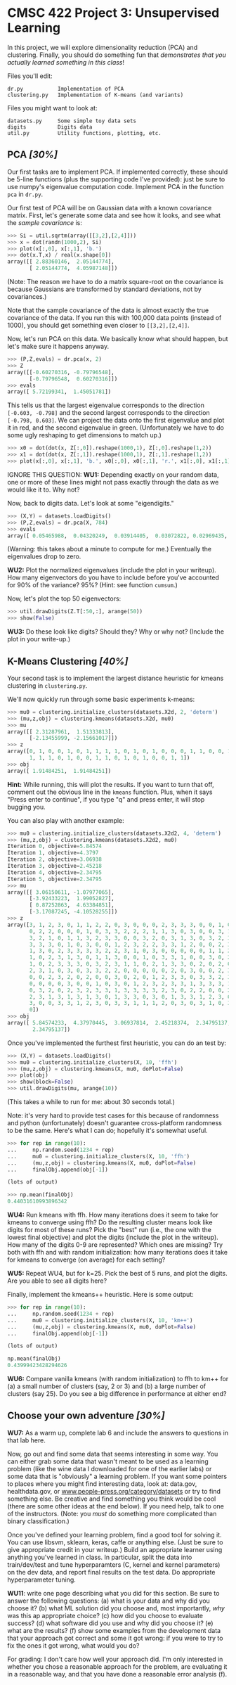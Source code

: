# CMSC 422 Project 3: Unsupervised Learning

In this project, we will explore dimensionality reduction (PCA) and
clustering. Finally, you should do something fun that *demonstrates
that you actually learned something in this class*!

Files you'll edit:

    dr.py           Implementation of PCA
    clustering.py   Implementation of K-means (and variants)

Files you might want to look at:

    datasets.py     Some simple toy data sets
    digits          Digits data
    util.py         Utility functions, plotting, etc.

## PCA *[30%]*

Our first tasks are to implement PCA.  If implemented correctly, these
should be 5-line functions (plus the supporting code I've provided):
just be sure to use numpy's eigenvalue computation code.  Implement
PCA in the function `pca` in `dr.py`.

Our first test of PCA will be on Gaussian data with a known covariance
matrix.  First, let's generate some data and see how it looks, and see
what the *sample covariance* is:

```python
>>> Si = util.sqrtm(array([[3,2],[2,4]]))
>>> x = dot(randn(1000,2), Si)
>>> plot(x[:,0], x[:,1], 'b.')
>>> dot(x.T,x) / real(x.shape[0])
array([[ 2.88360146,  2.05144774],
       [ 2.05144774,  4.05987148]])
```

(Note: The reason we have to do a matrix square-root on the covariance
is because Gaussians are transformed by standard deviations, not by
covariances.)

Note that the sample covariance of the data is almost exactly the true
covariance of the data.  If you run this with 100,000 data points
(instead of 1000), you should get something even closer to
`[[3,2],[2,4]]`.

Now, let's run PCA on this data.  We basically know what should
happen, but let's make sure it happens anyway.

```python
>>> (P,Z,evals) = dr.pca(x, 2)
>>> Z
array([[-0.60270316, -0.79796548],
       [-0.79796548,  0.60270316]])
>>> evals
array([ 5.72199341,  1.45051781])
```

This tells us that the largest eigenvalue corresponds to the
direction `[-0.603, -0.798]` and the second largest corresponds to
the direction `[-0.798, 0.603]`.  We can project the data onto
the first eigenvalue and plot it in red, and the second eigenvalue in
green.  (Unfortunately we have to do some ugly reshaping to get
dimensions to match up.)

```python
>>> x0 = dot(dot(x, Z[:,0]).reshape(1000,1), Z[:,0].reshape(1,2))
>>> x1 = dot(dot(x, Z[:,1]).reshape(1000,1), Z[:,1].reshape(1,2))
>>> plot(x[:,0], x[:,1], 'b.', x0[:,0], x0[:,1], 'r.', x1[:,0], x1[:,1], 'g.')
```

IGNORE THIS QUESTION: **WU1:** Depending exactly on your random data, one or more of these
lines might not pass exactly through the data as we would like it to.
Why not?

Now, back to digits data.  Let's look at some "eigendigits."

```python
>>> (X,Y) = datasets.loadDigits()
>>> (P,Z,evals) = dr.pca(X, 784)
>>> evals
array([ 0.05465988,  0.04320249,  0.03914405,  0.03072822, 0.02969435, .....
```

(Warning: this takes about a minute to compute for me.)  Eventually
the eigenvalues drop to zero.

**WU2:** Plot the normalized eigenvalues (include the plot in your
writeup).  How many eigenvectors do you have to include before you've
accounted for 90% of the variance?  95%?  (Hint: see function
`cumsum`.)

Now, let's plot the top 50 eigenvectors:

```python
>>> util.drawDigits(Z.T[:50,:], arange(50))
>>> show(False)
```

**WU3:** Do these look like digits?  Should they?  Why or why not?
(Include the plot in your write-up.)


## K-Means Clustering *[40%]*

Your second task is to implement the largest distance heuristic for
kmeans clustering in `clustering.py`.

We'll now quickly run through some basic experiments k-means:

```python
>>> mu0 = clustering.initialize_clusters(datasets.X2d, 2, 'determ')
>>> (mu,z,obj) = clustering.kmeans(datasets.X2d, mu0)
>>> mu
array([[ 2.31287961,  1.51333813],
       [-2.13455999, -2.15661017]])
>>> z
array([0, 1, 0, 0, 1, 0, 1, 1, 1, 1, 0, 1, 0, 1, 0, 0, 0, 1, 1, 0, 0, 1, 0,
       1, 1, 1, 0, 1, 0, 0, 1, 1, 0, 1, 0, 1, 0, 0, 1, 1])
>>> obj
array([ 1.91484251,  1.91484251])
```

**Hint:** While running, this will plot the results.  If you want
to turn that off, comment out the obvious line in the `kmeans`
function.  Plus, when it says "Press enter to continue", if you type
"q" and press enter, it will stop bugging you.

You can also play with another example:

```python
>>> mu0 = clustering.initialize_clusters(datasets.X2d2, 4, 'determ')
>>> (mu,z,obj) = clustering.kmeans(datasets.X2d2, mu0)
Iteration 0, objective=5.84574
Iteration 1, objective=4.3797
Iteration 2, objective=3.06938
Iteration 3, objective=2.45218
Iteration 4, objective=2.34795
Iteration 5, objective=2.34795
>>> mu
array([[ 3.06150611, -1.07977065],
       [-3.92433223,  1.99052827],
       [ 0.87252863,  4.63384851],
       [-3.17087245, -4.10528255]])
>>> z
array([3, 1, 2, 3, 0, 1, 1, 2, 2, 0, 3, 0, 0, 0, 2, 3, 3, 3, 0, 0, 1, 0, 0,
       0, 2, 2, 0, 0, 0, 1, 0, 3, 3, 2, 2, 2, 1, 1, 3, 0, 3, 0, 0, 3, 1, 3,
       3, 2, 1, 0, 1, 1, 3, 2, 3, 3, 0, 0, 3, 2, 0, 3, 1, 3, 0, 3, 2, 3, 3,
       3, 3, 3, 0, 1, 0, 3, 0, 0, 1, 2, 3, 2, 2, 3, 3, 1, 2, 0, 0, 2, 3, 0,
       1, 3, 0, 2, 3, 3, 3, 3, 2, 2, 3, 1, 0, 3, 0, 0, 0, 0, 0, 1, 1, 2, 0,
       1, 0, 2, 3, 1, 3, 0, 1, 1, 3, 0, 0, 1, 0, 3, 3, 1, 0, 0, 3, 0, 2, 2,
       1, 0, 2, 3, 3, 3, 0, 3, 2, 3, 1, 1, 0, 2, 1, 3, 3, 0, 2, 0, 2, 0, 1,
       2, 3, 1, 0, 3, 0, 3, 3, 2, 2, 0, 0, 0, 0, 0, 2, 0, 3, 0, 0, 2, 3, 0,
       0, 0, 2, 3, 2, 0, 2, 0, 0, 3, 0, 2, 0, 1, 2, 3, 3, 0, 3, 3, 2, 3, 1,
       0, 0, 0, 0, 3, 0, 0, 1, 0, 3, 0, 1, 2, 3, 2, 3, 3, 1, 3, 3, 3, 1, 3,
       0, 3, 2, 0, 2, 3, 2, 3, 3, 1, 3, 3, 3, 3, 2, 3, 0, 2, 2, 0, 0, 2, 1,
       2, 3, 1, 3, 1, 3, 1, 3, 0, 1, 3, 3, 0, 3, 0, 1, 3, 3, 1, 2, 3, 0, 2,
       3, 0, 0, 3, 3, 1, 2, 3, 0, 3, 3, 1, 1, 1, 2, 0, 3, 0, 3, 1, 0, 3, 3,
       0])
>>> obj
array([ 5.84574233,  4.37970445,  3.06937814,  2.45218374,  2.34795137,
        2.34795137])
```

Once you've implemented the furthest first heuristic, you can do an
 test by:

```python
>>> (X,Y) = datasets.loadDigits()
>>> mu0 = clustering.initialize_clusters(X, 10, 'ffh')
>>> (mu,z,obj) = clustering.kmeans(X, mu0, doPlot=False)
>>> plot(obj)
>>> show(block=False)
>>> util.drawDigits(mu, arange(10))
```

(This takes a while to run for me: about 30 seconds total.)

Note: it's very hard to provide test cases for this because of
randomness and python (unfortunately) doesn't guarantee cross-platform
randomness to be the same. Here's what I can do; hopefully it's
somewhat useful.

```python
>>> for rep in range(10):
...     np.random.seed(1234 + rep)
...     mu0 = clustering.initialize_clusters(X, 10, 'ffh')
...     (mu,z,obj) = clustering.kmeans(X, mu0, doPlot=False)
...     finalObj.append(obj[-1])

(lots of output)

>>> np.mean(finalObj)
0.44031610993896342
```

**WU4:** Run kmeans with ffh.  How many iterations does it seem to
take for kmeans to converge using ffh?  Do the resulting cluster means
look like digits for most of these runs?  Pick the "best" run (i.e.,
the one with the lowest final objective) and plot the digits (include
the plot in the writeup).  How many of the digits 0-9 are represented?
Which ones are missing?  Try both with ffh and with random
initialization: how many iterations does it take for kmeans to
converge (on average) for each setting?

**WU5:** Repeat WU4, but for k=25.  Pick the best of 5 runs, and
plot the digits.  Are you able to see all digits here?

Finally, implement the kmeans++ heuristic. Here is some output:

```python
>>> for rep in range(10):
...     np.random.seed(1234 + rep)
...     mu0 = clustering.initialize_clusters(X, 10, 'km++')
...     (mu,z,obj) = clustering.kmeans(X, mu0, doPlot=False)
...     finalObj.append(obj[-1])

(lots of output)

np.mean(finalObj)
0.43999423428294626
```
**WU6:** Compare vanilla kmeans (with random initialization) to ffh to km++ for (a) a small number of clusters (say, 2 or 3) and (b) a large number of clusters (say 25). Do you see a big difference in performance at either end?

## Choose your own adventure *[30%]*

**WU7:** As a warm up, complete lab 6 and include the answers to questions in
that lab here.

Now, go out and find some data that seems interesting in some way. You
can either grab some data that wasn't meant to be used as a learning
problem (like the wine data I downloaded for one of the earlier labs)
or some data that is "obviously" a learning problem. If you want some
pointers to places where you might find interesting data, look at:
data.gov, healthdata.gov, or www.people-press.org/category/datasets or
try to find something else. Be creative and find something you think
would be cool (there are some other ideas at the end below). If you
need help, talk to one of the instructors. (Note: you *must* do
something more complicated than binary classification.)

Once you've defined your learning problem, find a good tool for
solving it. You can use libsvm, sklearn, keras, caffe or anything
else. (Just be sure to give appropriate credit in your writeup.) Build
an appropriate learner using anything you've learned in class. In
particular, split the data into train/dev/test and tune hyperparamters
(C, kernel and kernel parameters) on the dev data, and report final
results on the test data. Do appropriate hyperparameter tuning. 

**WU11**: write one page describing what you did for this section. Be
sure to answer the following questions: (a) what is your data and why
did you choose it? (b) what ML solution did you choose and, most
importantly, *why* was this ap appropriate choice? (c) how did you
choose to evaluate success? (d) what software did you use and why did
you choose it? (e) what are the results? (f) show some examples from
the development data that your approach got correct and some it got
wrong: if you were to try to fix the ones it got wrong, what would you
do?

For grading: I don't care how well your approach did. I'm only
interested in whether you chose a reasonable approach for the problem,
are evaluating it in a reasonable way, and that you have done a
reasonable error analysis (f).

